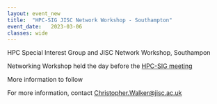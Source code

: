 ```yaml
---
layout: event_new
title:  "HPC-SIG JISC Network Workshop - Southampton"
event_date:   2023-03-06
classes: wide
---
```


HPC Special Interest Group and JISC Network Workshop, Southampon

Networking Workshop held the day before the [HPC-SIG meeting](https://hpcsig.github.io/HPC-SIG/events/2023-03-07-HPC-SIG-Southampton/)

More information to follow

For more information, contact Christopher.Walker@jisc.ac.uk


